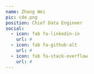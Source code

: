 ```yaml
---
name: Zhang Wei
pic: cde.png
position: Chief Data Engineer
social:
  - icon: fab fa-linkedin-in
    url: #
  - icon: fab fa-github-alt
    url: #
  - icon: fab fa-stack-overflow
    url: #
---
```


